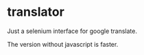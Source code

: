 translator
==========

Just a selenium interface for google translate.

The version without javascript is faster.
